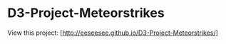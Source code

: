 # D3-Project-Meteorstrikes

View this project: [http://eeseesee.github.io/D3-Project-Meteorstrikes/]
